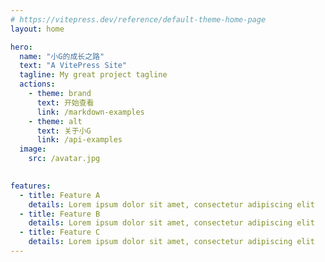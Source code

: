 ```yaml
---
# https://vitepress.dev/reference/default-theme-home-page
layout: home

hero:
  name: "小G的成长之路"
  text: "A VitePress Site"
  tagline: My great project tagline
  actions:
    - theme: brand
      text: 开始查看
      link: /markdown-examples
    - theme: alt
      text: 关于小G
      link: /api-examples
  image: 
    src: /avatar.jpg
  

features:
  - title: Feature A
    details: Lorem ipsum dolor sit amet, consectetur adipiscing elit
  - title: Feature B
    details: Lorem ipsum dolor sit amet, consectetur adipiscing elit
  - title: Feature C
    details: Lorem ipsum dolor sit amet, consectetur adipiscing elit
---
```


